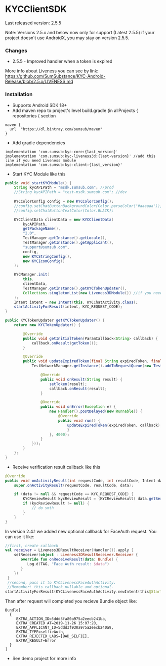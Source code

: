 # KYCClientSDK
Last released version: 2.5.5 

Note: Versions 2.5.x and below now only for support (Latest 2.5.5)
if your project doesn't use AndroidX, you may stay on version 2.5.5.

### Changes
* 2.5.5 - Improved handler when a token is expired
  
More info about Liveness you can see by link: https://github.com/SumSubstance/KYC-Android-Release/blob/2.5.x/LIVENESS.md

### Installation
* Supports Android SDK 18+
* Add maven repo to project's level build.gradle (in allProjects { repositories { section
```
maven {
  url  "https://dl.bintray.com/sumsub/maven"
}
```
* Add gradle dependencies
```
implementation 'com.sumsub:kyc-core:{last_version}'
implementation 'com.sumsub:kyc-liveness3d:{last-version}' //add this line if you need Liveness module
implementation 'com.sumsub:kyc-client:{last_version}'
```
* Start KYC Module like this
```java
public void startKYCModule() {
    String kycAPIPath = "msdk.sumsub.com"; //prod
    //String kycAPIPath = "test-msdk.sumsub.com"; //dev
    
    KYCColorConfig config = new KYCColorConfig();
    //config.setChatButtonBackgroundColor(Color.parseColor("#aaaaaa"));
    //config.setChatButtonTextColor(Color.BLACK);

    KYCClientData clientData = new KYCClientData(
        kycAPIPath,
        getPackageName(),
        "2.0",
        TestManager.getInstance().getLocale(),
        TestManager.getInstance().getApplicant(),
        "support@sumsub.com",
        config,
        new KYCStringConfig(),
        new KYCIconConfig()
    );

    KYCManager.init(
        this, 
        clientData, 
        TestManager.getInstance().getKYCTokenUpdater(), 
        Collections.singletonList(new Liveness3DModule()) //if you need Liveness module or empty list instead
    );
    Intent intent = new Intent(this, KYCChatActivity.class);
    startActivityForResult(intent, KYC_REQUEST_CODE);
}

public KYCTokenUpdater getKYCTokenUpdater() {
    return new KYCTokenUpdater() {

        @Override
        public void getInitialToken(ParamCallback<String> callback) {
            callback.onResult(getToken());
        }

        @Override
        public void updateExpiredToken(final String expiredToken, final ParamCallback<String> callback) {
            TestNetworkManager.getInstance().addToRequestQueue(new TestAuthRequest(getLogin(), getPasssword(), new TestRequestListener<String>() {

                @Override
                public void onResult(String result) {
                    setToken(result);
                    callback.onResult(result);
                }

                @Override
                public void onError(Exception e) {
                    new Handler().postDelayed(new Runnable() {
                        @Override
                        public void run() {
                            updateExpiredToken(expiredToken, callback);
                            }
                    }, 4000);
                }
            }));
        }
    };
}

```
* Receive verification result callback like this

```java
@Override
public void onActivityResult(int requestCode, int resultCode, Intent data) {
    super.onActivityResult(requestCode, resultCode, data);

    if (data != null && requestCode == KYC_REQUEST_CODE) {
        KYCReviewResult kycReviewResult = (KYCReviewResult) data.getSerializableExtra(KYCChatActivity.KYC_VERIFICATION_KEY);
        if (kycReviewResult != null) {
            // do smth
        }
    }
}

```
In version 2.4.1 we added new optional callback for FaceAuth request. You can use it like:
```kotlin
//first, create callback
val receiver = Liveness3DResultReceiver(Handler()).apply {
    setReceiver(object : Liveness3DResultReceiver.Receiver {
       override fun onReceiveResult(data: Bundle) {
          Log.d(TAG, "Face Auth result: $data")
       }
    })
 }
 //second, pass it to KYCLivenessFaceAuthActivity. 
 //Remember! this callback nullable and optional.
startActivityForResult(KYCLivenessFaceAuthActivity.newIntent(this@StartActivity, BuildConfig.BASE_URL, applicantId, token, Locale.getDefault(), customization, receiver), KYCLiveness3D.REQUEST_CODE_ID_FACE_AUTH)
```
Than after request will completed you recieve Bundle object like:
```
Bundle[
  {
     EXTRA_ACTION_ID=5ddd3fa80a975a2eecb241ba, 
     EXTRA_CREATED_AT=2019-11-26 15:07:20, 
     EXTRA_APPLICANT_ID=5ddd3f930a975a2eecb240a9, 
     EXTRA_TYPE=selfieAuth, 
     EXTRA_REJECTED_LABS=[BAD_SELFIE], 
     EXTRA_RESULT=Error
  }
]
```

* See demo project for more info
